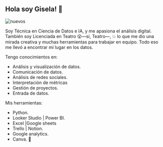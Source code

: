 ## Hola soy Gisela! 👋

![nuevos](https://github.com/user-attachments/assets/7e44e347-64a4-4b63-a45f-0683e483d7cc)

Soy Técnica en Ciencia de Datos e IA, y me apasiona el análisis digital. 
También soy Licenciada en Teatro 😲—sí, Teatro—, 💥 lo que me dio una mirada creativa y muchas herramientas para trabajar en equipo. 
Todo eso me llevó a encontrar mi lugar en los datos.

Tengo conocimientos en:
- Análisis y visualización de datos.
- Comunicación de datos.
- Análisis de redes sociales.
- Interpretación de métricas
- Gestión de proyectos.
- Entrada de datos.
 
Mis herramientas:
- Python.
- Looker Studio | Power BI.
- Excel |Google sheets
- Trello | Notion.
- Google analytics.
- Canva.
:memo:
